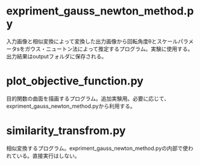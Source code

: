 # expriment_gauss_newton_method.py
入力画像と相似変換によって変換した出力画像から回転角度θとスケールパラメータsをガウス・ニュートン法によって推定するプログラム。実験に使用する。出力結果はoutputフォルダに保存される。

# plot_objective_function.py
目的関数の曲面を描画するプログラム。追加実験用。必要に応じて、expriment_gauss_newton_method.pyから利用する。

# similarity_transfrom.py
相似変換するプログラム。expriment_gauss_newton_method.pyの内部で使われている。直接実行はしない。